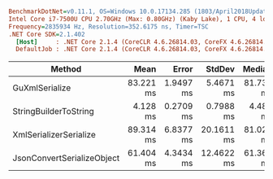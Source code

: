 ``` ini

BenchmarkDotNet=v0.11.1, OS=Windows 10.0.17134.285 (1803/April2018Update/Redstone4)
Intel Core i7-7500U CPU 2.70GHz (Max: 0.80GHz) (Kaby Lake), 1 CPU, 4 logical and 2 physical cores
Frequency=2835934 Hz, Resolution=352.6175 ns, Timer=TSC
.NET Core SDK=2.1.402
  [Host]     : .NET Core 2.1.4 (CoreCLR 4.6.26814.03, CoreFX 4.6.26814.02), 64bit RyuJIT
  DefaultJob : .NET Core 2.1.4 (CoreCLR 4.6.26814.03, CoreFX 4.6.26814.02), 64bit RyuJIT


```
|                     Method |      Mean |     Error |     StdDev |    Median | Scaled | ScaledSD |     Gen 0 |     Gen 1 |    Gen 2 | Allocated |
|--------------------------- |----------:|----------:|-----------:|----------:|-------:|---------:|----------:|----------:|---------:|----------:|
|             GuXmlSerialize | 83.221 ms | 1.9497 ms |  5.4671 ms | 81.733 ms |   1.00 |     0.00 | 6000.0000 |         - |        - |  23.43 MB |
|      StringBuilderToString |  4.128 ms | 0.2709 ms |  0.7988 ms |  4.488 ms |   0.05 |     0.01 |  234.3750 |  234.3750 | 234.3750 |  10.47 MB |
|     XmlSerializerSerialize | 89.314 ms | 6.8377 ms | 20.1611 ms | 81.022 ms |   1.08 |     0.25 | 3000.0000 | 1000.0000 |        - |   24.8 MB |
| JsonConvertSerializeObject | 61.404 ms | 4.3434 ms | 12.4622 ms | 61.361 ms |   0.74 |     0.16 | 1000.0000 |         - |        - |   8.76 MB |

